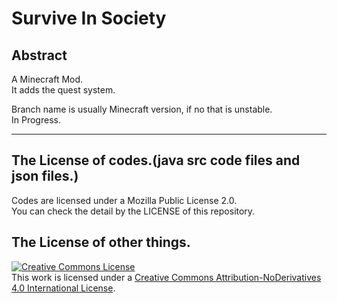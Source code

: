Survive In Society
=====

Abstract
------

A Minecraft Mod.  
It adds the quest system.

Branch name is usually Minecraft version, if no that is unstable.  
In Progress.

---

The License of codes.(java src code files and json files.)
------
Codes are licensed under a Mozilla Public License 2.0.  
You can check the detail by the LICENSE of this repository.

The License of other things.
------

[![Creative Commons License][cc-by-nd-img]][cc-by-nd]  
This work is licensed under a [Creative Commons Attribution-NoDerivatives 4.0 International License][cc-by-nd].

[cc-by-nd]:http://creativecommons.org/licenses/by-nd/4.0/

[cc-by-nd-img]:https://i.creativecommons.org/l/by-nd/4.0/88x31.png
